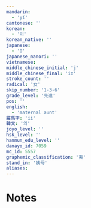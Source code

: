 ```yaml
---
mandarin:
  - 'yí'
cantonese: ''
korean:
  - '이'
korean_native: ''
japanese:
  - 'I'
japanese_nanori: ''
vietnamese:
middle_chinese_initial: 'j'
middle_chinese_final: 'iɪ'
stroke_count: ''
radical: '女'
skip_number: '1-3-6'
grade_level: '先進'
pos: ''
english:
  - 'maternal aunt'
羅馬字: 'ii'
韓文: '의'
joyo_level: ''
hsk_level: ''
hanmun_edu_level: ''
danayo_id: 7059
mc_id: 5557
graphemic_classification: '夷'
stand_in: '姨母'
aliases:
---
```


# Notes

